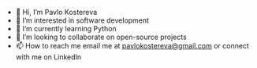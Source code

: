 - 👋 Hi, I’m Pavlo Kostereva
- 👀 I’m interested in software development
- 🌱 I’m currently learning Python
- 💞️ I’m looking to collaborate on open-source projects
- 📫 How to reach me email me at pavlokostereva@gmail.com or connect with me on LinkedIn
